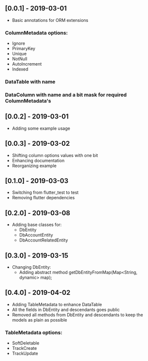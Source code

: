 ## [0.0.1] - 2019-03-01

* Basic annotations for ORM extensions

### ColumnMetadata options:

- Ignore
- PrimaryKey
- Unique
- NotNull
- AutoIncrement
- Indexed

### DataTable with name
### DataColumn with name and a bit mask for required ColumnMetadata's

## [0.0.2] - 2019-03-01

* Adding some example usage

## [0.0.3] - 2019-03-02

* Shifting column options values with one bit
* Enhancing documentation
* Reorganizing example 

## [0.1.0] - 2019-03-03

* Switching from flutter_test to test
* Removing flutter dependencies

## [0.2.0] - 2019-03-08

* Adding base classes for:
  * DbEntity
  * DbAccountEntity
  * DbAccountRelatedEntity

## [0.3.0] - 2019-03-15

* Changing DbEntity:
  * Adding abstract method getDbEntityFromMap(Map<String, dynamic> map);

## [0.4.0] - 2019-04-02

* Adding TableMetadata to enhance DataTable
* All the fields in DbEntity and descendants goes public
* Removed all methods from DbEntity and descendants to keep the models as plain as possible

### TableMetadata options:

- SoftDeletable
- TrackCreate
- TrackUpdate
